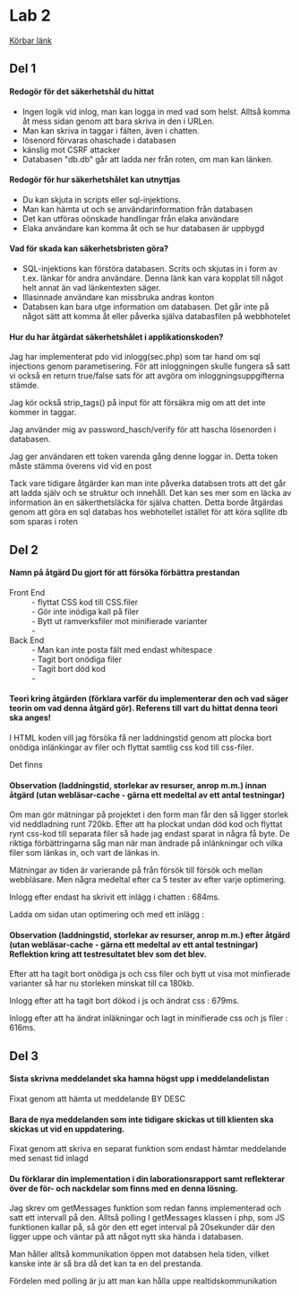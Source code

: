 <h1>Lab 2</h1>

<a href="http://eerie.se/lab2webt2/1DV449_L02/index.php">Körbar länk</a>
<h2>Del 1</h2>
<h4>Redogör för det säkerhetshål du hittat</h4>

<ul> 
<li>Ingen logik vid inlog, man kan logga in med vad som helst. Alltså komma åt mess sidan genom att bara skriva in den i URLen.</li>
<li>Man kan skriva in taggar i fälten, även i chatten.</li>
<li> lösenord förvaras ohaschade i databasen</li>
<li> känslig mot CSRF attacker</li>
<li> Databasen "db.db" går att ladda ner från roten, om man kan länken.</li>
</ul>

<h4>Redogör för hur säkerhetshålet kan utnyttjas</h4>
<ul> 
<li> Du kan skjuta in scripts eller sql-injektions.</li>
<li> Man kan hämta ut och se användarinformation från databasen</li>
<li> Det kan utföras oönskade handlingar från elaka användare </li>
<li> Elaka användare kan komma åt och se hur databasen är uppbygd</li>
</ul>

<h4>Vad för skada kan säkerhetsbristen göra?</h4>
<ul> 
<li> SQL-injektions kan förstöra databasen. Scrits och skjutas in i form av t.ex. länkar för andra användare. Denna länk kan vara kopplat till något helt annat än vad länkentexten säger. </li>
<li> Illasinnade användare kan missbruka andras konton</li>
<li> Databsen kan bara utge information om databasen. Det går inte på något sätt att komma åt eller påverka själva databasfilen på webbhotelet</li>
</ul>

<h4>Hur du har åtgärdat säkerhetshålet i applikationskoden?</h4>
<p>
Jag har implementerat pdo vid inlogg(sec.php) som tar hand om sql injections genom parametisering. För att inloggningen skulle fungera så satt vi också en return true/false sats för att avgöra om inloggningsuppgifterna stämde.</p>
<p>Jag kör också strip_tags() på input för att försäkra mig om att det inte kommer in taggar.</p>

<p>Jag använder mig av password_hasch/verify för att hascha lösenorden i databasen.</p>

<p>Jag ger användaren ett token varenda gång denne loggar in. Detta token måste stämma överens vid vid en post </p>

<p>Tack vare tidigare åtgärder kan man inte påverka databsen trots att det går att ladda själv och se struktur och innehåll. Det kan ses mer som en läcka av information än en säkerthetsläcka för själva chatten. Detta borde åtgärdas genom att göra en sql databas hos webhotellet istället för att köra sqllite db som sparas i roten </p>


<h2>Del 2</h2>
<h4>Namn på åtgärd Du gjort för att försöka förbättra prestandan</h4>
<dl>
  <dt>Front End</dt>
    <dd>- flyttat CSS kod till CSS.filer</dd>
    <dd>- Gör inte inödiga kall på filer</dd>
     <dd>- Bytt ut ramverksfiler mot minifierade varianter</dd>
    <dd>- </dd>
  <dt>Back End</dt>
    <dd>- Man kan inte posta fält med endast whitespace</dd>
    <dd>- Tagit bort onödiga filer</dd>
    <dd>- Tagit bort död kod</dd>
    <dd>- </dd>
</dl>


<h4>Teori kring åtgärden (förklara varför du implementerar den och vad säger teorin om vad denna åtgärd gör). Referens till vart du hittat denna teori ska anges!</h4>
<p>
I HTML koden vill jag försöka få ner laddningstid genom att plocka bort onödiga inlänkingar av filer och flyttat samtlig css kod till css-filer.

Det finns
</p>

<h4>Observation (laddningstid, storlekar av resurser, anrop m.m.) innan åtgärd (utan webläsar-cache - gärna ett medeltal av ett antal testningar)</h4>

<p>Om man gör mätningar på projektet i den form man får den så ligger storlek vid neddladning runt 720kb.
Efter att ha plockat undan död kod och flyttat rynt css-kod till separata filer så hade jag endast sparat in några få byte.
De riktiga förbättringarna såg man när man ändrade på inlänkningar och vilka filer som länkas in, och vart de länkas in.</p>

<p>Mätningar av tiden är varierande på från försök till försök och mellan webbläsare. Men några medeltal efter ca 5 tester av efter varje optimering.

<p>Inlogg efter endast ha skrivit ett inlägg i chatten : <bold>684ms.</bold></p>

<p>Ladda om sidan utan optimering och med ett inlägg :</p>




</p>

<h4>Observation (laddningstid, storlekar av resurser, anrop m.m.) efter åtgärd (utan webläsar-cache - gärna ett medeltal av ett antal testningar)
Reflektion kring att testresultatet blev som det blev.</h4>

<p>Efter att ha tagit bort onödiga js och css filer och bytt ut visa mot minfierade varianter så har nu storleken minskat till ca 180kb.</p>

<p>Inlogg efter att ha tagit bort dökod i js och ändrat css : 679ms.</p>
<p>Inlogg efter att ha ändrat inläkningar och lagt in minifierade css och js filer : 616ms.</p>



<h2>Del 3</h2>

<h4>Sista skrivna meddelandet ska hamna högst upp i meddelandelistan</h4>
<p>
Fixat genom att hämta ut meddelande BY DESC
</p>




<h4>Bara de nya meddelanden som inte tidigare skickas ut till klienten ska skickas ut vid en uppdatering.</h4>
<p>
Fixat genom att skriva en separat funktion som endast hämtar meddelande med senast tid inlagd
</p>

<h4>Du förklarar din implementation i din laborationsrapport samt reflekterar över de för- och nackdelar som finns med en denna lösning.</h4>
<p>
Jag skrev om getMessages funktion som redan fanns implementerad och satt ett intervall på den. Alltså polling
I getMessages klassen i php, som JS funktionen kallar på, så gör den ett eget interval på 20sekunder
där den ligger uppe och väntar på att något nytt ska hända i databasen.
</p>
<p>Man håller alltså kommunikation öppen mot databsen hela tiden, vilket kanske inte är så bra då det kan ta en del prestanda.</p>
<p>Fördelen med polling är ju att man kan hålla uppe realtidskommunikation</p>

